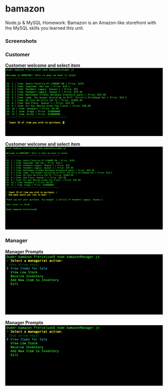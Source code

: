 # bamazon
Node.js &amp; MySQL Homework: Bamazon is an Amazon-like storefront with the MySQL skills you learned this unit.

### Screenshots

### Customer 
**Customer welcome and select item**
![Customer welcome](/screenshots/customer%20welcome%20and%20inventory%20list.png)

**Customer welcome and select item**
![receipt](/screenshots/purchase%20by%20id%20and%20receipt.png)

### Manager

**Manager Prompts**
![prompts](/screenshots/manager%20prompts.png)

**Manager Prompts**
![prompts](/screenshots/manager%20prompts.png)
